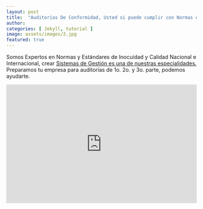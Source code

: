 ```yaml
---
layout: post
title:  "Auditorías De Conformidad, Usted si puede cumplir con Normas ó Estándares Nacionales e Internacionales "
author: 
categories: [ Jekyll, tutorial ]
image: assets/images/2.jpg
featured: true
---
```


Somos Expertos en Normas y Estándares de Inocuidad y Calidad Nacional e Internacional, crear <a href="#">Sistemas de Gestión es una de nuestras especialidades.</a>  Preparamos tu empresa para auditorías de 1o. 2o. y 3o. parte, podemos ayudarte.





<p><iframe style="width:100%;" height="315" src="https://www.youtube.com/embed/aeqWCTYT-qk?rel=0&amp;showinfo=0" frameborder="0" allowfullscreen></iframe></p>
